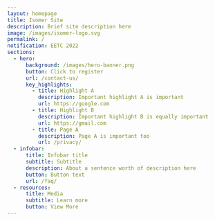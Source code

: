 ```yaml
---
layout: homepage
title: Isomer Site
description: Brief site description here
image: /images/isomer-logo.svg
permalink: /
notification: EETC 2022
sections:
  - hero:
      background: /images/hero-banner.png
      button: Click to register
      url: /contact-us/
      key_highlights:
        - title: Highlight A
          description: Important highlight A is important
          url: https://google.com
        - title: Highlight B
          description: Important highlight B is equally important
          url: https://gmail.com
        - title: Page A
          description: Page A is important too
          url: /privacy/
  - infobar:
      title: Infobar title
      subtitle: Subtitle
      description: About a sentence worth of description here
      button: Button text
      url: /faq/
  - resources:
      title: Media
      subtitle: Learn more
      button: View More
---
```

